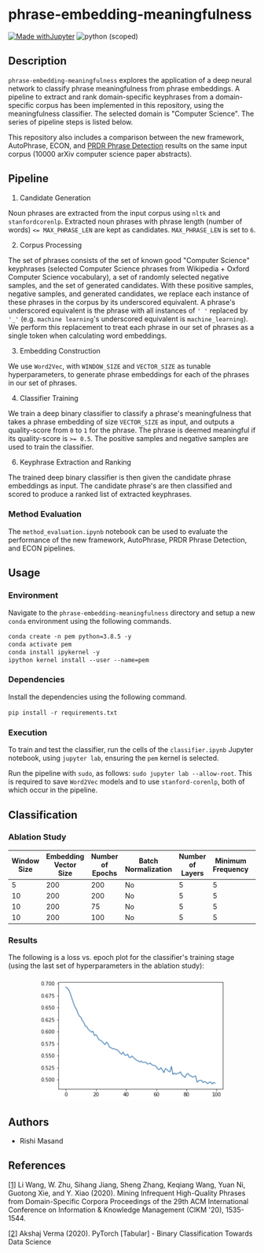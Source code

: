 # phrase-embedding-meaningfulness

[![Made withJupyter](https://img.shields.io/badge/Made%20with-Jupyter-orange?style=for-the-badge&logo=Jupyter)](https://jupyter.org/try)
![python (scoped)](https://img.shields.io/badge/python-3.8.5-brightgreen.svg)

## Description

`phrase-embedding-meaningfulness` explores the application of a deep neural network to classify phrase meaningfulness from phrase embeddings. A pipeline to extract and rank domain-specific keyphrases from a domain-specific corpus has been implemented in this repository, using the meaningfulness classifier. The selected domain is "Computer Science". The series of pipeline steps is listed below.

This repository also includes a comparison between the new framework, AutoPhrase, ECON, and [PRDR Phrase Detection](https://github.com/harrywsh/phrase-detection) results on the same input corpus (10000 arXiv computer science paper abstracts).

## Pipeline

1. Candidate Generation

Noun phrases are extracted from the input corpus using `nltk` and `stanfordcorenlp`. Extracted noun phrases with phrase length (number of words) `<= MAX_PHRASE_LEN` are kept as candidates. `MAX_PHRASE_LEN` is set to `6`.

2. Corpus Processing

The set of phrases consists of the set of known good "Computer Science" keyphrases (selected Computer Science phrases from Wikipedia + Oxford Computer Science vocabulary), a set of randomly selected negative samples, and the set of generated candidates. With these positive samples, negative samples, and generated candidates, we replace each instance of these phrases in the corpus by its underscored equivalent. A phrase's underscored equivalent is the phrase with all instances of `' '` replaced by `'_'` (e.g. `machine learning`'s underscored equivalent is `machine_learning`). We perform this replacement to treat each phrase in our set of phrases as a single token when calculating word embeddings.

3. Embedding Construction

We use `Word2Vec`, with `WINDOW_SIZE` and `VECTOR_SIZE` as tunable hyperparameters, to generate phrase embeddings for each of the phrases in our set of phrases.

4. Classifier Training

We train a deep binary classifier to classify a phrase's meaningfulness that takes a phrase embedding of size `VECTOR_SIZE` as input, and outputs a quality-score from `0` to `1` for the phrase. The phrase is deemed meaningful if its quality-score is `>= 0.5`. The positive samples and negative samples are used to train the classifier.

6. Keyphrase Extraction and Ranking

The trained deep binary classifier is then given the candidate phrase embeddings as input. The candidate phrase's are then classified and scored to produce a ranked list of extracted keyphrases.

### Method Evaluation

The `method_evaluation.ipynb` notebook can be used to evaluate the performance of the new framework, AutoPhrase, PRDR Phrase Detection, and ECON pipelines.

## Usage

### Environment

Navigate to the `phrase-embedding-meaningfulness` directory and setup a new `conda` environment using the following commands.

```
conda create -n pem python=3.8.5 -y
conda activate pem
conda install ipykernel -y
ipython kernel install --user --name=pem
```

### Dependencies

Install the dependencies using the following command.

`pip install -r requirements.txt`

### Execution

To train and test the classifier, run the cells of the `classifier.ipynb` Jupyter notebook, using `jupyter lab`, ensuring the `pem` kernel is selected.

Run the pipeline with `sudo`, as follows: `sudo jupyter lab --allow-root`. This is required to save `Word2Vec` models and to use `stanford-corenlp`, both of which occur in the pipeline.

## Classification

### Ablation Study

| Window Size | Embedding Vector Size | Number of Epochs | Batch Normalization | Number of Layers | Minimum Frequency | Test Accuracy |
| ----------- | --------------------- | ---------------- | ------------------- | ---------------- | ----------------- | ------------- |
| 5           | 200                   | 200              | No                  | 5                | 5                 | 0.70          |
| 10          | 200                   | 200              | No                  | 5                | 5                 | 0.72          |
| 10          | 200                   | 75               | No                  | 5                | 5                 | 0.71          |
| 10          | 200                   | 100              | No                  | 5                | 5                 | 0.75          |

### Results

The following is a loss vs. epoch plot for the classifier's training stage (using the last set of hyperparameters in the ablation study):

<p float="left" align="center">
  <img src="readme_assets/loss_vs_epoch_plot.png" width="375" height="250"/>
</p>

## Authors

- Rishi Masand

## References

<a href="https://dl.acm.org/doi/10.1145/3340531.3412029">[1]</a>
Li Wang, W. Zhu, Sihang Jiang, Sheng Zhang, Keqiang Wang, Yuan Ni, Guotong Xie, and Y. Xiao (2020).
Mining Infrequent High-Quality Phrases from Domain-Specific Corpora
Proceedings of the 29th ACM International Conference on Information & Knowledge Management (CIKM '20), 1535-1544.

<a href="https://towardsdatascience.com/pytorch-tabular-binary-classification-a0368da5bb89">[2]</a>
Akshaj Verma (2020).
PyTorch \[Tabular\] - Binary Classification
Towards Data Science
